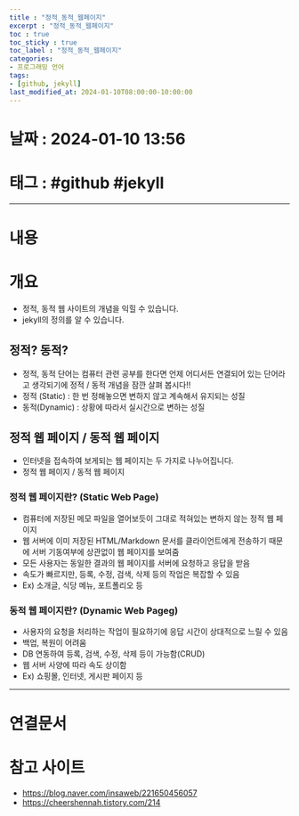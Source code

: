 ```yaml
---
title : "정적_동적_웹페이지"
excerpt : "정적_동적_웹페이지"
toc : true
toc_sticky : true
toc_label : "정적_동적_웹페이지"
categories:
- 프로그래밍 언어
tags:
- [github, jekyll]
last_modified_at: 2024-01-10T08:00:00-10:00:00
---
```


# 날짜 : 2024-01-10 13:56

# 태그 : #github #jekyll  
---

# 내용

# 개요
- 정적, 동적 웹 사이트의 개념을 익힐 수 있습니다.
- jekyll의 정의를 알 수 있습니다.

## 정적? 동적?
- 정적, 동적 단어는 컴퓨터 관련 공부를 한다면 언제 어디서든 연결되어 있는 단어라고 생각되기에 정적 / 동적 개념을 잠깐 살펴 봅시다!!
- 정적 (Static) : 한 번 정해놓으면 변하지 않고 계속해서 유지되는 성질
- 동적(Dynamic) : 상황에 따라서 실시간으로 변하는 성질

## 정적 웹 페이지 / 동적 웹 페이지
- 인터넷을 접속하여 보게되는 웹 페이지는 두 가지로 나누어집니다.
- 정적 웹 페이지 / 동적 웹 페이지

### 정적 웹 페이지란? (Static Web Page)
- 컴퓨터에 저장된 메모 파일을 열어보듯이 그대로 적혀있는 변하지 않는 정적 웹 페이지 
- 웹 서버에 이미 저장된 HTML/Markdown 문서를 클라이언트에게 전송하기 때문에 서버 기동여부에 상관없이 웹 페이지를 보여줌
- 모든 사용자는 동일한 결과의 웹 페이지를 서버에 요청하고 응답을 받음
- 속도가 빠르지만, 등록, 수정, 검색, 삭제 등의 작업은 복잡할 수 있음
- Ex) 소개글, 식당 메뉴, 포트폴리오 등

### 동적 웹 페이지란? (Dynamic Web Pageg)
- 사용자의 요청을 처리하는 작업이 필요하기에 응답 시간이 상대적으로 느릴 수 있음
- 백업, 복원이 어려움
- DB 연동하여 등록, 검색, 수정, 삭제 등이 가능함(CRUD)
- 웹 서버 사양에 따라 속도 상이함
- Ex) 쇼핑몰, 인터넷, 게시판 페이지 등

---

# 연결문서 

# 참고 사이트
- https://blog.naver.com/insaweb/221650456057
- https://cheershennah.tistory.com/214
